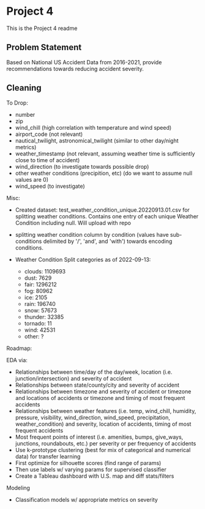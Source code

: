 # Project 4

This is the Project 4 readme

## Problem Statement

Based on National US Accident Data from 2016-2021, provide recommendations
towards reducing accident severity.

## Cleaning

To Drop:

- number
- zip
- wind_chill (high correlation with temperature and wind speed)
- airport_code (not relevant)
- nautical_twilight, astronomical_twilight (similar to other day/night metrics)
- weather_timestamp (not relevant, assuming weather time is sufficiently close to time of accident)
- wind_direction (to investigate towards possible drop)
- other weather conditions (precipition, etc) (do we want to assume null values are 0)
- wind_speed (to investigate)

Misc:
- Created dataset: test_weather_condition_unique.20220913.01.csv for splitting
    weather conditions. Contains one entry of each unique Weather Condition
    including null. Will upload with repo

- splitting weather condition column by condition (values have sub-conditions
delimited by '/', 'and', and 'with') towards encoding conditions. 

- Weather Condition Split categories as of 2022-09-13:
    - clouds: 1109693
    - dust: 7629
    - fair: 1296212
    - fog: 80962
    - ice: 2105
    - rain: 196740
    - snow: 57673
    - thunder: 32385
    - tornado: 11
    - wind: 42531
    - other: ?

Roadmap:

EDA via:

- Relationships between time/day of the day/week, location (i.e. junction/intersection) and severity of accident
- Relationships between state/county/city and severity of accident
- Relationships between timezone and severity of accident or timezone and locations of accidents or timezone and timing of most frequent accidents
- Relationships between weather features (i.e. temp, wind_chill, humidity, pressure, visibility, wind_direction, wind_speed, precipitation, weather_condition) and severity, location of accidents, timing of most frequent accidents
- Most frequent points of interest (i.e. amenities, bumps, give_ways, junctions, roundabouts, etc.) per severity or per frequency of accidents
- Use k-prototype clustering (best for mix of categorical and numerical data) for transfer learning
- First optimize for silhouette scores (find range of params)
- Then use labels w/ varying params for supervised classifier
- Create a Tableau dashboard with U.S. map and diff stats/filters

Modeling

- Classification models w/ appropriate metrics on severity
